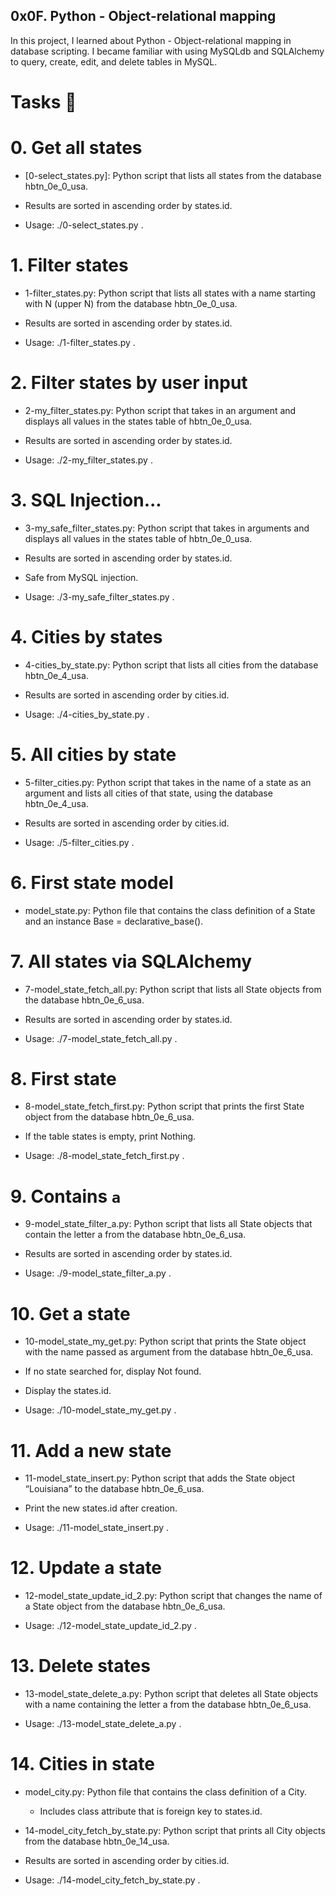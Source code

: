## 0x0F. Python - Object-relational mapping

In this project, I learned about Python - Object-relational mapping in database scripting. I became familiar with using MySQLdb and SQLAlchemy to query, create, edit, and delete tables in MySQL.

# Tasks 📃

# 0. Get all states

+ [0-select_states.py]: Python script that lists all states from the database hbtn_0e_0_usa.

+ Results are sorted in ascending order by states.id.

+ Usage: ./0-select_states.py <mysql username> <mysql password> <database name>.

# 1. Filter states

+ 1-filter_states.py: Python script that lists all states with a name starting with N (upper N) from the database hbtn_0e_0_usa.

+ Results are sorted in ascending order by states.id.

+ Usage: ./1-filter_states.py <mysql username> <mysql password> <database name>.

# 2. Filter states by user input

+ 2-my_filter_states.py: Python script that takes in an argument and displays all values in the states table of hbtn_0e_0_usa.

+ Results are sorted in ascending order by states.id.

+ Usage: ./2-my_filter_states.py <mysql username> <mysql password> <database name> <state name searched>.

# 3. SQL Injection...

+ 3-my_safe_filter_states.py: Python script that takes in arguments and displays all values in the states table of hbtn_0e_0_usa.

+ Results are sorted in ascending order by states.id.

+ Safe from MySQL injection.

+ Usage: ./3-my_safe_filter_states.py <mysql username> <mysql password> <database name> <state name searched>.

# 4. Cities by states

+ 4-cities_by_state.py: Python script that lists all cities from the database hbtn_0e_4_usa.

+ Results are sorted in ascending order by cities.id.

+ Usage: ./4-cities_by_state.py <mysql username> <mysql password> <database name>.

# 5. All cities by state

+ 5-filter_cities.py: Python script that takes in the name of a state as an argument and lists all cities of that state, using the database hbtn_0e_4_usa.

+ Results are sorted in ascending order by cities.id.

+ Usage: ./5-filter_cities.py <mysql username> <mysql password> <database name>.

# 6. First state model

+ model_state.py: Python file that contains the class definition of a State and an instance Base = declarative_base().

# 7. All states via SQLAlchemy

+ 7-model_state_fetch_all.py: Python script that lists all State objects from the database hbtn_0e_6_usa.

+ Results are sorted in ascending order by states.id.

+ Usage: ./7-model_state_fetch_all.py <mysql username> <mysql password> <database name>.

# 8. First state

+ 8-model_state_fetch_first.py: Python script that prints the first State object from the database hbtn_0e_6_usa.

+ If the table states is empty, print Nothing.

+ Usage: ./8-model_state_fetch_first.py <mysql username> <mysql password> <database name>.

# 9. Contains `a`

+ 9-model_state_filter_a.py: Python script that lists all State objects that contain the letter a from the database hbtn_0e_6_usa.

+ Results are sorted in ascending order by states.id.

+ Usage: ./9-model_state_filter_a.py <mysql username> <mysql password> <database name>.

# 10. Get a state

+ 10-model_state_my_get.py: Python script that prints the State object with the name passed as argument from the database hbtn_0e_6_usa.

+ If no state searched for, display Not found.

+ Display the states.id.

+ Usage: ./10-model_state_my_get.py <mysql username> <mysql password> <database name> <state name to search>.

# 11. Add a new state

+ 11-model_state_insert.py: Python script that adds the State object “Louisiana” to the database hbtn_0e_6_usa.

+ Print the new states.id after creation.

+ Usage: ./11-model_state_insert.py <mysql username> <mysql password> <database name>.

# 12. Update a state

+ 12-model_state_update_id_2.py: Python script that changes the name of a State object from the database hbtn_0e_6_usa.

+ Usage: ./12-model_state_update_id_2.py <mysql usernam> <mysql password> <database name>.

# 13. Delete states

+ 13-model_state_delete_a.py: Python script that deletes all State objects with a name containing the letter a from the database hbtn_0e_6_usa.

+ Usage: ./13-model_state_delete_a.py <mysql username> <mysql password> <database name>.

# 14. Cities in state

+ model_city.py: Python file that contains the class definition of a City.

  + Includes class attribute that is foreign key to states.id.


+ 14-model_city_fetch_by_state.py: Python script that prints all City objects from the database hbtn_0e_14_usa.

* Results are sorted in ascending order by cities.id.

* Usage: ./14-model_city_fetch_by_state.py <mysql username> <mysql password> <database name>.
